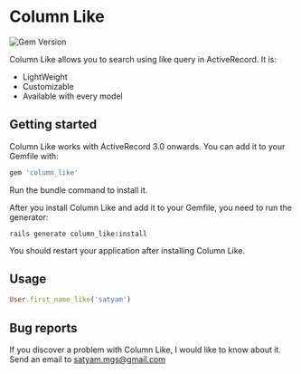 # Column Like
<img src="https://badge.fury.io/rb/column_like.svg" alt="Gem Version" />

Column Like allows you to search using like query in ActiveRecord. It is:

* LightWeight
* Customizable
* Available with every model

## Getting started

Column Like works with ActiveRecord 3.0 onwards. You can add it to your Gemfile with:

```ruby
gem 'column_like'
```

Run the bundle command to install it.

After you install Column Like and add it to your Gemfile, you need to run the generator:

```console
rails generate column_like:install
```

You should restart your application after installing Column Like.

## Usage

```ruby
User.first_name_like('satyam')
```

## Bug reports

If you discover a problem with Column Like, I would like to know about it. Send an email to satyam.mgs@gmail.com

